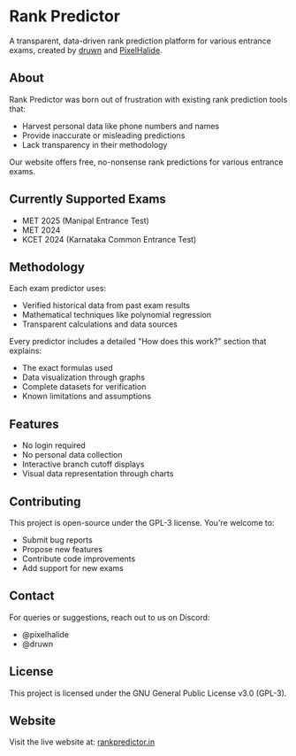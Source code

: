 # Rank Predictor

A transparent, data-driven rank prediction platform for various entrance exams, created by [druwn](https://github.com/druwn) and [PixelHalide](https://github.com/PixelHalide).

## About

Rank Predictor was born out of frustration with existing rank prediction tools that:
- Harvest personal data like phone numbers and names
- Provide inaccurate or misleading predictions
- Lack transparency in their methodology

Our website offers free, no-nonsense rank predictions for various entrance exams.

## Currently Supported Exams

- MET 2025 (Manipal Entrance Test)
- MET 2024
- KCET 2024 (Karnataka Common Entrance Test)

## Methodology

Each exam predictor uses:
- Verified historical data from past exam results
- Mathematical techniques like polynomial regression
- Transparent calculations and data sources

Every predictor includes a detailed "How does this work?" section that explains:
- The exact formulas used
- Data visualization through graphs
- Complete datasets for verification
- Known limitations and assumptions

## Features

- No login required
- No personal data collection
- Interactive branch cutoff displays
- Visual data representation through charts

## Contributing

This project is open-source under the GPL-3 license. You're welcome to:
- Submit bug reports
- Propose new features
- Contribute code improvements
- Add support for new exams

## Contact

For queries or suggestions, reach out to us on Discord:
- @pixelhalide
- @druwn

## License

This project is licensed under the GNU General Public License v3.0 (GPL-3).

## Website

Visit the live website at: [rankpredictor.in](https://rankpredictor.in)